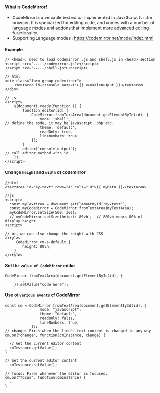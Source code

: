 #### What is CodeMirror!
- CodeMirror is a versatile text editor implemented in JavaScript for the browser.
  It is specialized for editing code, and comes with a number of language modes and addons
  that implement more advanced editing functionality.
- Supporting Language modes.. https://codemirror.net/mode/index.html

#### Example
```
// <head>, need to load codemirror .js and shell.js in <head> section
<script src="...../codemirror.js"></script>
<script src="...../shell.js"></script>

// html
<div class="form-group codemirror">
    <textarea id="console-output">{{ consoleOutput }}</textarea>
</div>

// js
<script>
    $(document).ready(function () {
        function editor(id) {
            CodeMirror.fromTextArea(document.getElementById(id), {
                mode: 'shell',                                       // define the mode, it may be javascript, php etc.
                theme: 'default',
                readOnly: true,
                lineNumbers: true
            });
        }
        editor('console-output');                                    // call editor method with id
    });
</script>
```

#### Change `height` and `width` of codemirror
```
//html
<textarea id="my-text" rows="4" cols="10">{{ myData }}</textarea> 

//js 
<script>
  const myTextArea = document.getElementById('my-text');
  const myCodeMirror = CodeMirror.fromTextArea(myTextArea);
  myCodeMirror.setSize(500, 300);
  // myCodeMirror.setSize(height: 80vh);  // 800vh means 80% of display height
<script>

// or, we can also change the height with CSS
<style>
    .CodeMirror.cm-s-default {
        height: 80vh;
    }
</style>
```

#### Set the `value of CodeMirror` editor
```
CodeMirror.fromTextArea(document.getElementById(id), {
        ... 
    }).setValue("code here");
```

#### Use of `various events` of CodeMirror
```
const cm = CodeMirror.fromTextArea(document.getElementById(id), {
                mode: "javascript",
                theme: "default",
                readOnly: false,
                lineNumbers: true,
            });
// change: Fires when the line's text content is changed in any way             
cm.on("change", function(cmInstance, change) {
  
  // Get the current editor content
  cmInstance.getValue();
}            

// Set the current editor content
  cmInstance.setValue();
  
// focus: Fires whenever the editor is focused.             
cm.on("focus", function(cmInstance) {
  ...
}  
```
